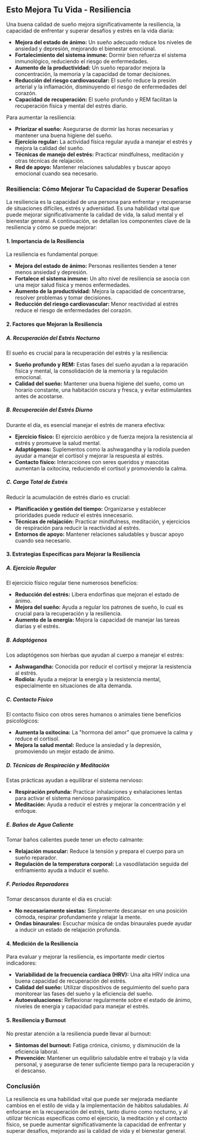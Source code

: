 ## Esto Mejora Tu Vida - Resiliencia
Una buena calidad de sueño mejora significativamente la resiliencia, la capacidad de enfrentar y superar desafíos y estrés en la vida diaria:

- **Mejora del estado de ánimo:** Un sueño adecuado reduce los niveles de ansiedad y depresión, mejorando el bienestar emocional.
- **Fortalecimiento del sistema inmune:** Dormir bien refuerza el sistema inmunológico, reduciendo el riesgo de enfermedades.
- **Aumento de la productividad:** Un sueño reparador mejora la concentración, la memoria y la capacidad de tomar decisiones.
- **Reducción del riesgo cardiovascular:** El sueño reduce la presión arterial y la inflamación, disminuyendo el riesgo de enfermedades del corazón.
- **Capacidad de recuperación:** El sueño profundo y REM facilitan la recuperación física y mental del estrés diario.

Para aumentar la resiliencia:

- **Priorizar el sueño:** Asegurarse de dormir las horas necesarias y mantener una buena higiene del sueño.
- **Ejercicio regular:** La actividad física regular ayuda a manejar el estrés y mejora la calidad del sueño.
- **Técnicas de manejo del estrés:** Practicar mindfulness, meditación y otras técnicas de relajación.
- **Red de apoyo:** Mantener relaciones saludables y buscar apoyo emocional cuando sea necesario.



### Resiliencia: Cómo Mejorar Tu Capacidad de Superar Desafíos

La resiliencia es la capacidad de una persona para enfrentar y recuperarse de situaciones difíciles, estrés y adversidad. Es una habilidad vital que puede mejorar significativamente la calidad de vida, la salud mental y el bienestar general. A continuación, se detallan los componentes clave de la resiliencia y cómo se puede mejorar:

#### 1. Importancia de la Resiliencia

La resiliencia es fundamental porque:

- **Mejora del estado de ánimo:** Personas resilientes tienden a tener menos ansiedad y depresión.
- **Fortalece el sistema inmune:** Un alto nivel de resiliencia se asocia con una mejor salud física y menos enfermedades.
- **Aumento de la productividad:** Mejora la capacidad de concentrarse, resolver problemas y tomar decisiones.
- **Reducción del riesgo cardiovascular:** Menor reactividad al estrés reduce el riesgo de enfermedades del corazón.

#### 2. Factores que Mejoran la Resiliencia

##### A. Recuperación del Estrés Nocturno

El sueño es crucial para la recuperación del estrés y la resiliencia:

- **Sueño profundo y REM:** Estas fases del sueño ayudan a la reparación física y mental, la consolidación de la memoria y la regulación emocional.
- **Calidad del sueño:** Mantener una buena higiene del sueño, como un horario constante, una habitación oscura y fresca, y evitar estimulantes antes de acostarse.

##### B. Recuperación del Estrés Diurno

Durante el día, es esencial manejar el estrés de manera efectiva:

- **Ejercicio físico:** El ejercicio aeróbico y de fuerza mejora la resistencia al estrés y promueve la salud mental.
- **Adaptógenos:** Suplementos como la ashwagandha y la rodiola pueden ayudar a manejar el cortisol y mejorar la respuesta al estrés.
- **Contacto físico:** Interacciones con seres queridos y mascotas aumentan la oxitocina, reduciendo el cortisol y promoviendo la calma.

##### C. Carga Total de Estrés

Reducir la acumulación de estrés diario es crucial:

- **Planificación y gestión del tiempo:** Organizarse y establecer prioridades puede reducir el estrés innecesario.
- **Técnicas de relajación:** Practicar mindfulness, meditación, y ejercicios de respiración para reducir la reactividad al estrés.
- **Entornos de apoyo:** Mantener relaciones saludables y buscar apoyo cuando sea necesario.

#### 3. Estrategias Específicas para Mejorar la Resiliencia

##### A. Ejercicio Regular

El ejercicio físico regular tiene numerosos beneficios:

- **Reducción del estrés:** Libera endorfinas que mejoran el estado de ánimo.
- **Mejora del sueño:** Ayuda a regular los patrones de sueño, lo cual es crucial para la recuperación y la resiliencia.
- **Aumento de la energía:** Mejora la capacidad de manejar las tareas diarias y el estrés.

##### B. Adaptógenos

Los adaptógenos son hierbas que ayudan al cuerpo a manejar el estrés:

- **Ashwagandha:** Conocida por reducir el cortisol y mejorar la resistencia al estrés.
- **Rodiola:** Ayuda a mejorar la energía y la resistencia mental, especialmente en situaciones de alta demanda.

##### C. Contacto Físico

El contacto físico con otros seres humanos o animales tiene beneficios psicológicos:

- **Aumenta la oxitocina:** La "hormona del amor" que promueve la calma y reduce el cortisol.
- **Mejora la salud mental:** Reduce la ansiedad y la depresión, promoviendo un mejor estado de ánimo.

##### D. Técnicas de Respiración y Meditación

Estas prácticas ayudan a equilibrar el sistema nervioso:

- **Respiración profunda:** Practicar inhalaciones y exhalaciones lentas para activar el sistema nervioso parasimpático.
- **Meditación:** Ayuda a reducir el estrés y mejorar la concentración y el enfoque.

##### E. Baños de Agua Caliente

Tomar baños calientes puede tener un efecto calmante:

- **Relajación muscular:** Reduce la tensión y prepara el cuerpo para un sueño reparador.
- **Regulación de la temperatura corporal:** La vasodilatación seguida del enfriamiento ayuda a inducir el sueño.

##### F. Periodos Reparadores

Tomar descansos durante el día es crucial:

- **No necesariamente siestas:** Simplemente descansar en una posición cómoda, respirar profundamente y relajar la mente.
- **Ondas binaurales:** Escuchar música de ondas binaurales puede ayudar a inducir un estado de relajación profunda.

#### 4. Medición de la Resiliencia

Para evaluar y mejorar la resiliencia, es importante medir ciertos indicadores:

- **Variabilidad de la frecuencia cardíaca (HRV):** Una alta HRV indica una buena capacidad de recuperación del estrés.
- **Calidad del sueño:** Utilizar dispositivos de seguimiento del sueño para monitorear las fases del sueño y la eficiencia del sueño.
- **Autoevaluaciones:** Reflexionar regularmente sobre el estado de ánimo, niveles de energía y capacidad para manejar el estrés.

#### 5. Resiliencia y Burnout

No prestar atención a la resiliencia puede llevar al burnout:

- **Síntomas del burnout:** Fatiga crónica, cinismo, y disminución de la eficiencia laboral.
- **Prevención:** Mantener un equilibrio saludable entre el trabajo y la vida personal, y asegurarse de tener suficiente tiempo para la recuperación y el descanso.

### Conclusión

La resiliencia es una habilidad vital que puede ser mejorada mediante cambios en el estilo de vida y la implementación de hábitos saludables. Al enfocarse en la recuperación del estrés, tanto diurno como nocturno, y al utilizar técnicas específicas como el ejercicio, la meditación y el contacto físico, se puede aumentar significativamente la capacidad de enfrentar y superar desafíos, mejorando así la calidad de vida y el bienestar general.